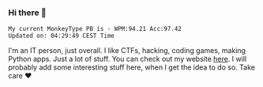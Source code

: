 ### Hi there 👋
<!-- PB START -->
```
My current MonkeyType PB is - WPM:94.21 Acc:97.42
Updated on: 04:29:49 CEST Time
```
<!-- PB END -->
I'm an IT person, just overall. I like CTFs, hacking, coding games, making Python apps. Just a lot of stuff.
You can check out my website [here](https://skill3472.github.io/).
I will probably add some interesting stuff here, when I get the idea to do so. Take care ❤️
